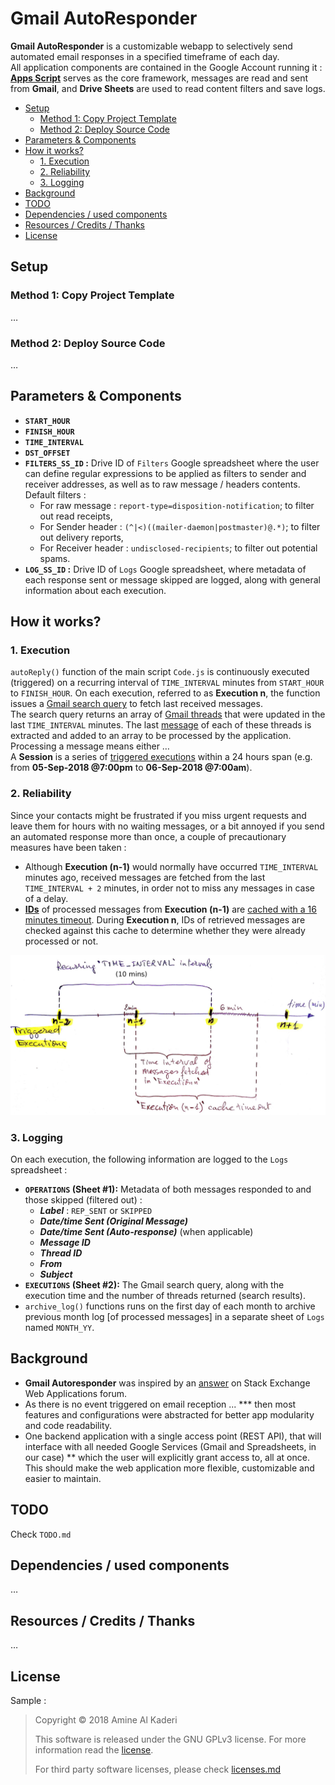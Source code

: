 # Gmail AutoResponder

**Gmail AutoResponder** is a customizable webapp to selectively send automated email responses in a specified timeframe of each day.  
All application components are contained in the Google Account running it : **[Apps Script](https://developers.google.com/apps-script/reference/)** serves as the core framework, messages are read and sent from **Gmail**, and **Drive Sheets** are used to read content filters and save logs.

<!-- TOC depthFrom:2 depthTo:6 withLinks:1 updateOnSave:1 orderedList:0 -->

- [Setup](#setup)
	- [Method 1: Copy Project Template](#method-1-copy-project-template)
	- [Method 2: Deploy Source Code](#method-2-deploy-source-code)
- [Parameters & Components](#parameters-components)
- [How it works?](#how-it-works)
	- [1. Execution](#1-execution)
	- [2. Reliability](#2-reliability)
	- [3. Logging](#3-logging)
- [Background](#background)
- [TODO](#todo)
- [Dependencies / used components](#dependencies-used-components)
- [Resources / Credits / Thanks](#resources-credits-thanks)
- [License](#license)

<!-- /TOC -->

## Setup
### Method 1: Copy Project Template
…

### Method 2: Deploy Source Code
…

## Parameters & Components

- **`START_HOUR`**
- **`FINISH_HOUR`**
- **`TIME_INTERVAL`**
- **`DST_OFFSET`**
- **`FILTERS_SS_ID` :** Drive ID of `Filters` Google spreadsheet where the user can define regular expressions to be applied as filters to sender and receiver addresses, as well as to raw message / headers contents. Default filters :
    - For raw message : `report-type=disposition-notification`; to filter out read receipts,
    - For Sender header : `(^|<)((mailer-daemon|postmaster)@.*)`; to filter out delivery reports,
    - For Receiver header : `undisclosed-recipients`; to filter out potential spams.
- **`LOG_SS_ID` :** Drive ID of `Logs` Google spreadsheet, where metadata of each response sent or message skipped are logged, along with general information about each execution.


## How it works?
### 1. Execution

`autoReply()` function of the main script `Code.js` is continuously executed (triggered) on a recurring interval of `TIME_INTERVAL` minutes from `START_HOUR` to `FINISH_HOUR`. On each execution, referred to as **Execution n**, the function issues a [Gmail search query](https://developers.google.com/apps-script/reference/gmail/gmail-app#search%28String%29) to fetch last received messages.  
The search query returns an array of [Gmail threads](https://developers.google.com/apps-script/reference/gmail/gmail-thread) that were updated in the last `TIME_INTERVAL` minutes. The last [message](https://developers.google.com/apps-script/reference/gmail/gmail-message) of each of these threads is extracted and added to an array to be processed by the application.  
Processing a message means either …  
A **Session** is a series of [triggered executions](https://developers.google.com/apps-script/guides/triggers/installable#time-driven_triggers) within a 24 hours span (e.g. from __05-Sep-2018 @7:00pm__ to __06-Sep-2018 @7:00am__).

### 2. Reliability

Since your contacts might be frustrated if you miss urgent requests and leave them for hours with no waiting messages, or a bit annoyed if you send an automated response more than once, a couple of precautionary measures have been taken :
- Although **Execution (n-1)** would normally have occurred `TIME_INTERVAL` minutes ago, received messages are fetched from the last `TIME_INTERVAL + 2` minutes, in order not to miss any messages in case of a delay.
- **[IDs](https://developers.google.com/apps-script/reference/gmail/gmail-message#getId%28%29)** of processed messages from **Execution (n-1)** are [cached with a 16 minutes timeout](https://developers.google.com/apps-script/reference/cache/cache#put%28String%2CString%2CInteger%29). During **Execution n**, IDs of retrieved messages are checked against this cache to determine whether they were already processed or not.

![Execution timeline](assets/exec-timeline.jpg)

### 3. Logging

On each execution, the following information are logged to the `Logs` spreadsheet :
- **`OPERATIONS` (Sheet #1):** Metadata of both messages responded to and those skipped (filtered out) : 
    - _**Label**_ : `REP_SENT` or `SKIPPED`
    - _**Date/time Sent (Original Message)**_
    - _**Date/time Sent (Auto-response)**_ (when applicable)
    - _**Message ID**_
    - _**Thread ID**_
    - _**From**_
    - _**Subject**_
- **`EXECUTIONS` (Sheet #2):** The Gmail search query, along with the execution time and the number of threads returned (search results).
- `archive_log()` functions runs on the first day of each month to archive previous month log [of processed messages] in a separate sheet of `Logs` named `MONTH_YY`.

## Background

* **Gmail Autoresponder** was inspired by an [answer](https://webapps.stackexchange.com/a/90089) on Stack Exchange Web Applications forum.
* As there is no event triggered on email reception ... *** then most features and configurations were abstracted for better app modularity and code readability.
* One backend application with a single access point (REST API), that will interface with all needed Google Services (Gmail and Spreadsheets, in our case) ** which the user will explicitly grant access to, all at once. This should make the web application more flexible, customizable and easier to maintain.


## TODO

Check `TODO.md`

## Dependencies / used components
…

## Resources / Credits / Thanks
…

## License

Sample :

> Copyright © 2018 Amine Al Kaderi
>
> This software is released under the GNU GPLv3 license. For more information read the [license](https://www.gnu.org/licenses/gpl-3.0.txt).
>
> For third party software licenses, please check [licenses.md](licenses.md)
